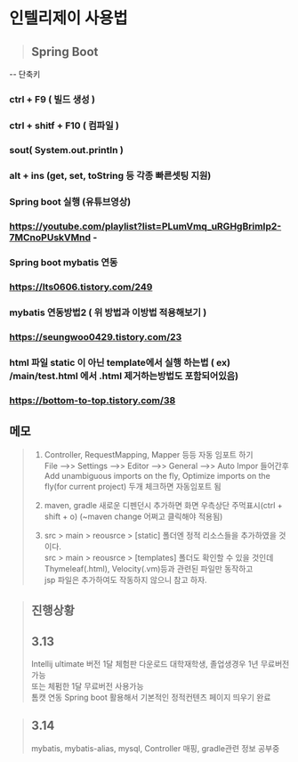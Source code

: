 # 인텔리제이 사용법 
> ## Spring Boot

-- 단축키

### ctrl + F9  ( 빌드 생성 )

### ctrl + shitf + F10 ( 컴파일 )

### sout( System.out.println )

### alt + ins (get, set, toString 등 각종 빠른셋팅 지원)



   
    
    
### Spring boot 실행 (유튜브영상)
### https://youtube.com/playlist?list=PLumVmq_uRGHgBrimIp2-7MCnoPUskVMnd - 
    
### Spring boot mybatis 연동 
### https://lts0606.tistory.com/249  
    
### mybatis 연동방법2 ( 위 방법과 이방법 적용해보기 )
### https://seungwoo0429.tistory.com/23
    
### html 파일 static 이 아닌 template에서 실행 하는법 ( ex) /main/test.html 에서 .html 제거하는방법도 포함되어있음)
### https://bottom-to-top.tistory.com/38
   
   
   
## 메모
> 1. Controller, RequestMapping, Mapper 등등 자동 임포트 하기   
> File –>> Settings –>> Editor –>> General –>> Auto Impor 들어간후   
> Add unambiguous imports on the fly, Optimize imports on the fly(for current project)  두개 체크하면 자동임포트 됨 
> 
> 
> 2. maven, gradle 새로운 디펜던시 추가하면 화면 우측상단 주먹표시(ctrl + shift + o) (~maven change 어쩌고 클릭해야 적용됨)
>    
>3. src > main > reousrce > [static] 폴더엔 정적 리소스들을 추가하였을 것이다.   
    src > main > reousrce > [templates] 폴더도 확인할 수 있을 것인데 Thymeleaf(.html), Velocity(.vm)등과 관련된 파일만 동작하고   
    jsp 파일은 추가하여도 작동하지 않으니 참고 하자.


   
   
> ## 진행상황
> ## 3.13 
> Intellij ultimate 버전 1달 체험판 다운로드
> 대학재학생, 졸업생경우 1년 무료버전 가능   
> 또는 체펌한 1달 무료버전 사용가능   
> 톰캣 연동 Spring boot 활용해서 기본적인 정적컨텐츠 페이지 띄우기 완료   
    
> ## 3.14
> mybatis, mybatis-alias, mysql, Controller 매핑, gradle관련 정보 공부중
